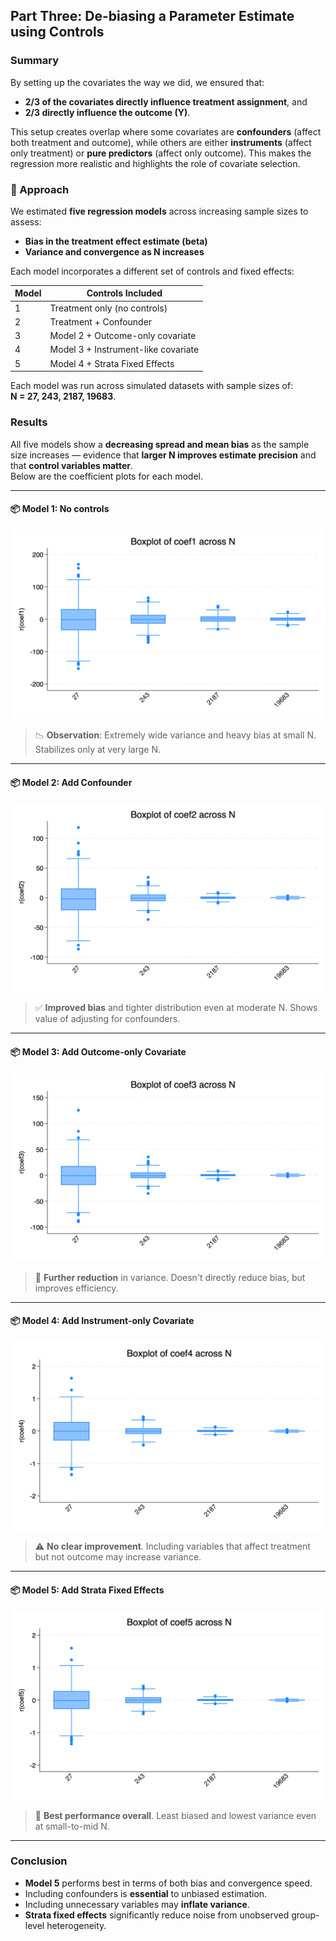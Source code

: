 ## Part Three: De-biasing a Parameter Estimate using Controls

### Summary

By setting up the covariates the way we did, we ensured that:
- **2/3 of the covariates directly influence treatment assignment**, and
- **2/3 directly influence the outcome (Y)**.

This setup creates overlap where some covariates are **confounders** (affect both treatment and outcome), while others are either **instruments** (affect only treatment) or **pure predictors** (affect only outcome). This makes the regression more realistic and highlights the role of covariate selection.

### 🧪 Approach

We estimated **five regression models** across increasing sample sizes to assess:
- **Bias in the treatment effect estimate (beta)**
- **Variance and convergence as N increases**

Each model incorporates a different set of controls and fixed effects:

| Model | Controls Included |
|-------|-------------------|
| 1     | Treatment only (no controls) |
| 2     | Treatment + Confounder |
| 3     | Model 2 + Outcome-only covariate |
| 4     | Model 3 + Instrument-like covariate |
| 5     | Model 4 + Strata Fixed Effects |

Each model was run across simulated datasets with sample sizes of:  
**N = 27, 243, 2187, 19683**.

### Results

All five models show a **decreasing spread and mean bias** as the sample size increases — evidence that **larger N improves estimate precision** and that **control variables matter**.  
Below are the coefficient plots for each model.

---

#### 📦 Model 1: No controls

![](assignment4_part3_boxplot_model1.png)

> 📉 **Observation**: Extremely wide variance and heavy bias at small N. Stabilizes only at very large N.

---

#### 📦 Model 2: Add Confounder

![](assignment4_part3_boxplot_model2.png)

> ✅ **Improved bias** and tighter distribution even at moderate N. Shows value of adjusting for confounders.

---

#### 📦 Model 3: Add Outcome-only Covariate

![](assignment4_part3_boxplot_model3.png)

> 🧮 **Further reduction** in variance. Doesn't directly reduce bias, but improves efficiency.

---

#### 📦 Model 4: Add Instrument-only Covariate

![](assignment4_part3_boxplot_model4.png)

> ⚠️ **No clear improvement**. Including variables that affect treatment but not outcome may increase variance.

---

#### 📦 Model 5: Add Strata Fixed Effects

![](assignment4_part3_boxplot_model5.png)

> 🌟 **Best performance overall**. Least biased and lowest variance even at small-to-mid N.

---

### Conclusion

- **Model 5** performs best in terms of both bias and convergence speed.
- Including confounders is **essential** to unbiased estimation.
- Including unnecessary variables may **inflate variance**.
- **Strata fixed effects** significantly reduce noise from unobserved group-level heterogeneity.




